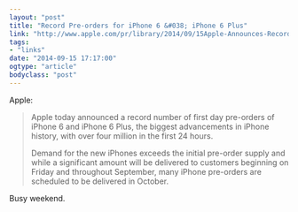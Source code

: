 ```yaml
---
layout: "post"
title: "Record Pre-orders for iPhone 6 &#038; iPhone 6 Plus"
link: "http://www.apple.com/pr/library/2014/09/15Apple-Announces-Record-Pre-orders-for-iPhone-6-iPhone-6-Plus-Top-Four-Million-in-First-24-Hours.html"
tags: 
- "links"
date: "2014-09-15 17:17:00"
ogtype: "article"
bodyclass: "post"
---
```


Apple:

> Apple today announced a record number of first day pre-orders of iPhone 6 and iPhone 6 Plus, the biggest advancements in iPhone history, with over four million in the first 24 hours.
> 
>  Demand for the new iPhones exceeds the initial pre-order supply and while a significant amount will be delivered to customers beginning on Friday and throughout September, many iPhone pre-orders are scheduled to be delivered in October.

Busy weekend.